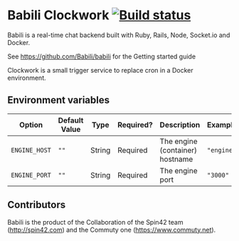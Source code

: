 # Babili Clockwork <a href="https://travis-ci.org/Babili/clockwork">![Build status](https://travis-ci.org/Babili/clockwork.svg?branch=master)</a>


Babili is a real-time chat backend built with Ruby, Rails, Node, Socket.io and Docker.

See https://github.com/Babili/babili for the Getting started guide

Clockwork is a small trigger service to replace cron in a Docker environment.

## Environment variables

| Option | Default Value | Type | Required? | Description  | Example |
| ---- | ----- | ------ | ----- | ------ | ----- |
| `ENGINE_HOST` | `""`| String | Required | The engine (container) hostname | `"engine"` |
| `ENGINE_PORT` | `""`| String | Required | The engine port | `"3000"` |

## Contributors

Babili is the product of the Collaboration of the Spin42 team (http://spin42.com) and the Commuty one (https://www.commuty.net).
